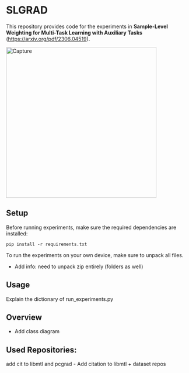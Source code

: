 # SLGRAD
This repository provides code for the experiments in **Sample-Level Weighting for Multi-Task Learning with Auxiliary Tasks** (https://arxiv.org/pdf/2306.04519).

<img width="412" alt="Capture" src="https://github.com/vub-dl/SLGrad/assets/108074099/a501ae04-a48a-4877-be76-067446dfc1a3">


## Setup

Before running experiments, make sure the required dependencies are installed:

```
pip install -r requirements.txt 
```

To run the experiments on your own device, make sure to unpack all files. 



- Add info: need to unpack zip entirely (folders as well)
  
## Usage
Explain the dictionary of run_experiments.py

## Overview

- Add class diagram

## Used Repositories:
add cit to libmtl and pcgrad - Add citation to libmtl + dataset repos

